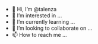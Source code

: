 - 👋 Hi, I’m @talenza
- 👀 I’m interested in ...
- 🌱 I’m currently learning ...
- 💞️ I’m looking to collaborate on ...
- 📫 How to reach me ...

<!---
talenza/talenza is a ✨ special ✨ repository because its `README.md` (this file) appears on your GitHub profile.
You can click the Preview link to take a look at your changes.
--->

